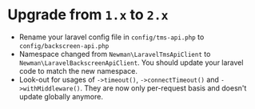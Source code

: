 # Upgrade from `1.x` to `2.x`
* Rename your laravel config file in `config/tms-api.php` to `config/backscreen-api.php`
* Namespace changed from `Newman\LaravelTmsApiClient` to `Newman\LaravelBackscreenApiClient`. You should update your laravel code to match the new namespace.
* Look-out for usages of `->timeout()`, `->connectTimeout()` and `->withMiddleware()`. They are now only per-request basis and doesn't update globally anymore.
